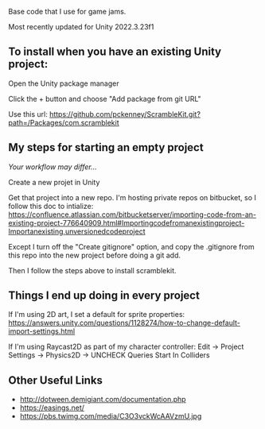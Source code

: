 Base code that I use for game jams.

Most recently updated for Unity 2022.3.23f1

## To install when you have an existing Unity project:

Open the Unity package manager

Click the + button and choose "Add package from git URL"

Use this url: https://github.com/pckenney/ScrambleKit.git?path=/Packages/com.scramblekit


## My steps for starting an empty project

*Your workflow may differ...*

Create a new projet in Unity

Get that project into a new repo. I'm hosting private repos on bitbucket, so I follow this doc to intialize:
https://confluence.atlassian.com/bitbucketserver/importing-code-from-an-existing-project-776640909.html#Importingcodefromanexistingproject-Importanexisting,unversionedcodeproject

Except I turn off the "Create gitignore" option, and copy the .gitignore from this repo into the new project before doing a git add.

Then I follow the steps above to install scramblekit.

## Things I end up doing in every project

If I'm using 2D art, I set a default for sprite properties: https://answers.unity.com/questions/1128274/how-to-change-default-import-settings.html

If I'm using Raycast2D as part of my character controller: Edit -> Project Settings -> Physics2D -> UNCHECK Queries Start In Colliders

## Other Useful Links

- http://dotween.demigiant.com/documentation.php
- https://easings.net/
- https://pbs.twimg.com/media/C3O3vckWcAAVzmU.jpg

